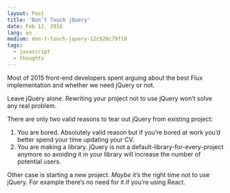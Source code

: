 ```yaml
---
layout: Post
title: 'Don’t Touch jQuery'
date: Feb 12, 2016
lang: en
medium: don-t-touch-jquery-12c928c79f19
tags:
  - javascript
  - thoughts
---
```


Most of 2015 front-end developers spent arguing about the best Flux implementation and whether we need jQuery or not.

Leave jQuery alone. Rewriting your project not to use jQuery won’t solve any real problem.

There are only two valid reasons to tear out jQuery from existing project:

1. You are bored. Absolutely valid reason but if you’re bored at work you’d better spend your time updating your CV.
2. You are making a library. jQuery is not a default-library-for-every-project anymore so avoiding it in your library will increase the number of potential users.

Other case is starting a new project. *Maybe* it’s the right time not to use jQuery. For example there’s no need for it if you’re using React.
